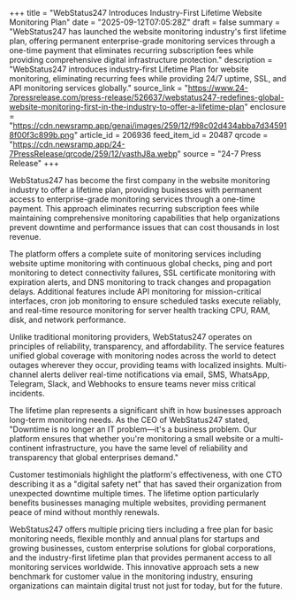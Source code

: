 +++
title = "WebStatus247 Introduces Industry-First Lifetime Website Monitoring Plan"
date = "2025-09-12T07:05:28Z"
draft = false
summary = "WebStatus247 has launched the website monitoring industry's first lifetime plan, offering permanent enterprise-grade monitoring services through a one-time payment that eliminates recurring subscription fees while providing comprehensive digital infrastructure protection."
description = "WebStatus247 introduces industry-first Lifetime Plan for website monitoring, eliminating recurring fees while providing 24/7 uptime, SSL, and API monitoring services globally."
source_link = "https://www.24-7pressrelease.com/press-release/526637/webstatus247-redefines-global-website-monitoring-first-in-the-industry-to-offer-a-lifetime-plan"
enclosure = "https://cdn.newsramp.app/genai/images/259/12/f98c02d434abba7d345918f00f3c899b.png"
article_id = 206936
feed_item_id = 20487
qrcode = "https://cdn.newsramp.app/24-7PressRelease/qrcode/259/12/vasthJ8a.webp"
source = "24-7 Press Release"
+++

<p>WebStatus247 has become the first company in the website monitoring industry to offer a lifetime plan, providing businesses with permanent access to enterprise-grade monitoring services through a one-time payment. This approach eliminates recurring subscription fees while maintaining comprehensive monitoring capabilities that help organizations prevent downtime and performance issues that can cost thousands in lost revenue.</p><p>The platform offers a complete suite of monitoring services including website uptime monitoring with continuous global checks, ping and port monitoring to detect connectivity failures, SSL certificate monitoring with expiration alerts, and DNS monitoring to track changes and propagation delays. Additional features include API monitoring for mission-critical interfaces, cron job monitoring to ensure scheduled tasks execute reliably, and real-time resource monitoring for server health tracking CPU, RAM, disk, and network performance.</p><p>Unlike traditional monitoring providers, WebStatus247 operates on principles of reliability, transparency, and affordability. The service features unified global coverage with monitoring nodes across the world to detect outages wherever they occur, providing teams with localized insights. Multi-channel alerts deliver real-time notifications via email, SMS, WhatsApp, Telegram, Slack, and Webhooks to ensure teams never miss critical incidents.</p><p>The lifetime plan represents a significant shift in how businesses approach long-term monitoring needs. As the CEO of WebStatus247 stated, "Downtime is no longer an IT problem—it's a business problem. Our platform ensures that whether you're monitoring a small website or a multi-continent infrastructure, you have the same level of reliability and transparency that global enterprises demand."</p><p>Customer testimonials highlight the platform's effectiveness, with one CTO describing it as a "digital safety net" that has saved their organization from unexpected downtime multiple times. The lifetime option particularly benefits businesses managing multiple websites, providing permanent peace of mind without monthly renewals.</p><p>WebStatus247 offers multiple pricing tiers including a free plan for basic monitoring needs, flexible monthly and annual plans for startups and growing businesses, custom enterprise solutions for global corporations, and the industry-first lifetime plan that provides permanent access to all monitoring services worldwide. This innovative approach sets a new benchmark for customer value in the monitoring industry, ensuring organizations can maintain digital trust not just for today, but for the future.</p>